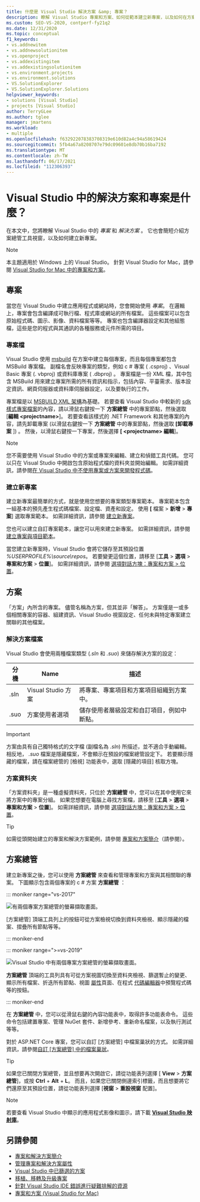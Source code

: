 ```yaml
---
title: 什麼是 Visual Studio 解決方案 &amp; 專案？
description: 瞭解 Visual Studio 專案和方案、如何從範本建立新專案，以及如何在方案總管中查看 & 管理專案。
ms.custom: SEO-VS-2020, contperf-fy21q2
ms.date: 12/31/2020
ms.topic: conceptual
f1_keywords:
- vs.addnewitem
- vs.addnewsolutionitem
- vs.openproject
- vs.addexistingitem
- vs.addexistingsolutionitem
- vs.environment.projects
- vs.environment.solutions
- VS.SolutionExplorer
- VS.SolutionExplorer.Solutions
helpviewer_keywords:
- solutions [Visual Studio]
- projects [Visual Studio]
author: TerryGLee
ms.author: tglee
manager: jmartens
ms.workload:
- multiple
ms.openlocfilehash: f632922078383708319e610d82a4c94a58619424
ms.sourcegitcommit: 5fb4a67a8208707e79dc09601e8db70b16ba7192
ms.translationtype: MT
ms.contentlocale: zh-TW
ms.lasthandoff: 06/17/2021
ms.locfileid: "112306393"
---
```

# <a name="what-are-solutions-and-projects-in-visual-studio"></a>Visual Studio 中的解決方案和專案是什麼？

在本文中，您將瞭解 Visual Studio 中的 *專案* 和 *解決方案* 。 它也會簡短介紹方案總管工具視窗，以及如何建立新專案。

> [!NOTE]
> 本主題適用於 Windows 上的 Visual Studio。 針對 Visual Studio for Mac，請參閱 [Visual Studio for Mac 中的專案和方案](/visualstudio/mac/projects-and-solutions)。

## <a name="projects"></a>專案

當您在 Visual Studio 中建立應用程式或網站時，您會開始使用 *專案*。 在邏輯上，專案會包含編譯成可執行檔、程式庫或網站的所有檔案。 這些檔案可以包含原始程式碼、圖示、影像、資料檔案等等。 專案也包含編譯器設定和其他組態檔，這些是您的程式與其通訊的各種服務或元件所需的項目。

### <a name="project-file"></a>專案檔

Visual Studio 使用 [msbuild](../msbuild/msbuild.md) 在方案中建立每個專案，而且每個專案都包含 MSBuild 專案檔。 副檔名會反映專案的類型，例如 c # 專案 ( .csproj) 、Visual Basic 專案 (. vbproj) 或資料庫專案 ( .dbproj) 。 專案檔是一份 XML 檔，其中包含 MSBuild 用來建立專案所需的所有資訊和指示，包括內容、平臺需求、版本設定資訊、網頁伺服器或資料庫伺服器設定，以及要執行的工作。

專案檔是以 [MSBUILD XML 架構](../msbuild/msbuild-project-file-schema-reference.md)為基礎。 若要查看 Visual Studio 中較新的 [sdk 樣式專案檔案](../msbuild/how-to-use-project-sdk.md)的內容，請以滑鼠右鍵按一下 **方案總管** 中的專案節點，然後選取 [**編輯 \<projectname\>**]。 若要查看該樣式的 .NET Framework 和其他專案的內容，請先卸載專案 (以滑鼠右鍵按一下 **方案總管** 中的專案節點，然後選取 **[卸載專案** ]) 。 然後，以滑鼠右鍵按一下專案，然後選擇 **[ \<projectname\> 編輯**]。

> [!NOTE]
> 您不需要使用 Visual Studio 中的方案或專案來編輯、建立和偵錯工具代碼。 您可以只在 Visual Studio 中開啟包含原始程式檔的資料夾並開始編輯。 如需詳細資訊，請參閱[在 Visual Studio 中不使用專案或方案來開發程式碼](../ide/develop-code-in-visual-studio-without-projects-or-solutions.md)。

### <a name="create-new-projects"></a>建立新專案

建立新專案最簡單的方式，就是使用您想要的專案類型專案範本。 專案範本包含一組基本的預先產生程式碼檔案、設定檔、資產和設定。 使用 **[** 檔案  >  **新增**  >  **專案**] 選取專案範本。 如需詳細資訊，請參閱 [建立新專案](create-new-project.md)。

您也可以建立自訂專案範本，讓您可以用來建立新專案。 如需詳細資訊，請參閱[建立專案與項目範本](../ide/creating-project-and-item-templates.md)。

當您建立新專案時，Visual Studio 會將它儲存至其預設位置 *%USERPROFILE%\source\repos*。 若要變更這個位置，請移至 [**工具**  >  **選項**  >  **專案和方案**  >  **位置**]。 如需詳細資訊，請參閱 [選項對話方塊：專案和方案 > 位置](./reference/projects-solutions-locations-options.md)。

## <a name="solutions"></a>方案

「方案」內所含的專案。 儘管名稱為方案，但其並非「解答」。 方案僅是一或多個相關專案的容器、組建資訊、Visual Studio 視窗設定、任何未與特定專案建立關聯的其他檔案。

### <a name="solution-file"></a>解決方案檔案

Visual Studio 會使用兩種檔案類型 (*.sln* 和 *.suo*) 來儲存解決方案的設定：

|分機|Name|描述|
|---------------|----------|-----------------|
|.sln|Visual Studio 方案|將專案、專案項目和方案項目組織到方案中。|
|.suo|方案使用者選項|儲存使用者層級設定和自訂項目，例如中斷點。|

> [!IMPORTANT]
> 方案由具有自己獨特格式的文字檔 (副檔名為 *.sln*) 所描述，並不適合手動編輯。 相反地， *.suo* 檔案是隱藏檔案，不會顯示在預設的檔案總管設定下。 若要顯示隱藏的檔案，請在檔案總管的 [檢視] 功能表中，選取 [隱藏的項目] 核取方塊。

### <a name="solution-folder"></a>方案資料夾

「方案資料夾」是一種虛擬資料夾，只位於 **方案總管** 中，您可以在其中使用它來將方案中的專案分組。 如果您想要在電腦上尋找方案檔，請移至 [**工具**  >  **選項**  >  **專案和方案**  >  **位置**]。 如需詳細資訊，請參閱 [選項對話方塊：專案和方案 > 位置](./reference/projects-solutions-locations-options.md)。

> [!TIP]
> 如需從頭開始建立的專案和解決方案範例，請參閱 [專案和方案簡介](../get-started/tutorial-projects-solutions.md)（請參閱）。

## <a name="solution-explorer"></a>方案總管

建立新專案之後，您可以使用 **方案總管** 來查看和管理專案和方案與其相關聯的專案。 下圖顯示包含兩個專案的 c # 方案 **方案總管** ：

::: moniker range="vs-2017"

![有兩個專案方案總管的螢幕擷取畫面。](../ide/media/vs2015_solution_explorer.png)

[方案總管] 頂端工具列上的按鈕可從方案檢視切換到資料夾檢視、顯示隱藏的檔案、摺疊所有節點等等。

::: moniker-end

::: moniker range=">=vs-2019"

![Visual Studio 中有兩個專案方案總管的螢幕擷取畫面。](../ide/media/solution-explorer.png)

**方案總管** 頂端的工具列具有可從方案視圖切換至資料夾檢視、篩選暫止的變更、顯示所有檔案、折迭所有節點、視圖 [屬性](managing-project-and-solution-properties.md)頁面、在程式 [代碼編輯器](writing-code-in-the-code-and-text-editor.md)中預覽程式碼等的按鈕。

::: moniker-end

在 **方案總管** 中，您可以從滑鼠右鍵的內容功能表中，取得許多功能表命令。 這些命令包括建置專案、管理 NuGet 套件、新增參考、重新命名檔案，以及執行測試等等。

對於 ASP.NET Core 專案，您可以自訂 [方案總管] 中檔案巢狀的方式。 如需詳細資訊，請參閱[自訂 [方案總管] 中的檔案巢狀](file-nesting-solution-explorer.md)。

> [!TIP]
> 如果您已關閉方案總管，並且想要再次開啟它，請從功能表列選擇 [ **View**  >  **方案總管**]，或按 **Ctrl** + **Alt** + **L**。 而且，如果您已關閉側邊索引標籤，而且想要將它們還原至其預設位置，請從功能表列選擇 [**視窗**  >  **重設視窗** 配置]。

> [!NOTE]
> 若要查看 Visual Studio 中顯示的應用程式影像和圖示，請下載 [**Visual Studio 映射庫**](https://www.microsoft.com/download/details.aspx?id=35825)。

## <a name="see-also"></a>另請參閱

- [專案和解決方案簡介](../get-started/tutorial-projects-solutions.md)
- [管理專案和解決方案屬性](managing-project-and-solution-properties.md)
- [Visual Studio 中已篩選的方案](filtered-solutions.md)
- [移植、移轉及升級專案](../porting/port-migrate-and-upgrade-visual-studio-projects.md)
- [針對 Visual Studio IDE 錯誤進行疑難排解的資源](./reference/resources-for-troubleshooting-integrated-development-environment-errors.md)
- [專案和方案 (Visual Studio for Mac)](/visualstudio/mac/projects-and-solutions)
